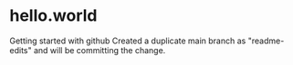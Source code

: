 # hello.world
Getting started with github
Created a duplicate main branch as "readme-edits" and will be committing the change.
